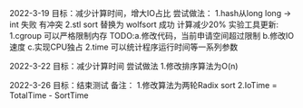 2022-3-19
目标：减少计算时间，增大IO占比
尝试做法：
1.hash从long long -> int 失败 有冲突
2.stl sort 替换为 wolfsort 成功 计算减少20%
实验工具更新:
1.cgroup 可以严格限制内存
TODO:a.修改代码，当前申请空间超过限制
     b.修改IO速度
     c.实现CPU独占
2.time 可以统计程序运行时间等一系列参数

2022-3-22
目标：减少计算时间
尝试做法
1.修改排序算法为O(n)

2022-3-26
目标：结束测试
备注：
1.修改算法为两轮Radix sort
2.IoTime = TotalTime - SortTime
